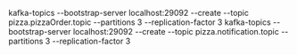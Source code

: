 kafka-topics --bootstrap-server localhost:29092 --create --topic pizza.pizzaOrder.topic --partitions 3 --replication-factor 3
kafka-topics --bootstrap-server localhost:29092 --create --topic pizza.notification.topic --partitions 3 --replication-factor 3